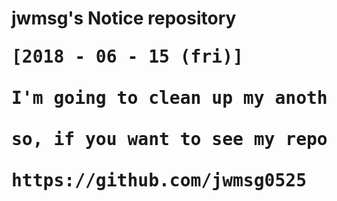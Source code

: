 <h1> jwmsg's Notice repository </hr>
<pre>
[2018 - 06 - 15 (fri)]<br>
I'm going to clean up my another github account.<br>
so, if you want to see my repositories, go to URL<br>
https://github.com/jwmsg0525
</pre>
